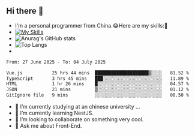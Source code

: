 ## Hi there 👋
- I'm a personal programmer from China.😂Here are my skills:🤔
- [![My Skills](https://skillicons.dev/icons?i=js,html,css,vue,typescript,java,golang)](https://skillicons.dev)
- ![Anurag's GitHub stats](https://github-readme-stats.vercel.app/api?username=FluffyChi-Xing&count_private=true&show_icons=true&theme=radical)
- ![Top Langs](https://github-readme-stats.vercel.app/api/top-langs/?username=FluffyChi-Xing)
- <!--START_SECTION:waka-->

```txt
From: 27 June 2025 - To: 04 July 2025

Vue.js           25 hrs 44 mins  ████████████████████▒░░░░   81.52 %
TypeScript       3 hrs 45 mins   ███░░░░░░░░░░░░░░░░░░░░░░   11.89 %
HTML             1 hr 26 mins    █░░░░░░░░░░░░░░░░░░░░░░░░   04.57 %
JSON             21 mins         ▒░░░░░░░░░░░░░░░░░░░░░░░░   01.12 %
GitIgnore file   9 mins          ░░░░░░░░░░░░░░░░░░░░░░░░░   00.50 %
```

<!--END_SECTION:waka-->
- 🔭 I’m currently studying at an chinese university ...
- 🌱 I’m currently learning NestJS.
- 👯 I’m looking to collaborate on something very cool.
- 💬 Ask me about Front-End.
